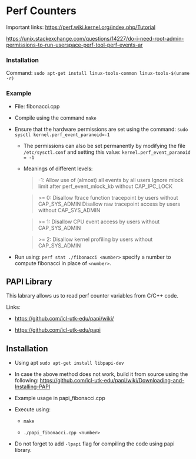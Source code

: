 # Perf Counters

Important links:
https://perf.wiki.kernel.org/index.php/Tutorial

https://unix.stackexchange.com/questions/14227/do-i-need-root-admin-permissions-to-run-userspace-perf-tool-perf-events-ar

### Installation

Command: `sudo apt-get install linux-tools-common linux-tools-$(uname -r)`

### Example

* File: fibonacci.cpp

* Compile using the command `make`

* Ensure that the hardware permissions are set using the command:
`sudo sysctl kernel.perf_event_paranoid=-1`
  
  * The permissions can also be set permanently by modifying the file `/etc/sysctl.conf` and setting this value: `kernel.perf_event_paranoid = -1`

  * Meanings of different levels:

    > -1: Allow use of (almost) all events by all users
        Ignore mlock limit after perf_event_mlock_kb without CAP_IPC_LOCK

    > \>= 0: Disallow ftrace function tracepoint by users without CAP_SYS_ADMIN
        Disallow raw tracepoint access by users without CAP_SYS_ADMIN
    
    > \>= 1: Disallow CPU event access by users without CAP_SYS_ADMIN
    
    > \>= 2: Disallow kernel profiling by users without CAP_SYS_ADMIN

* Run using: `perf stat ./fibonacci <number>`
  specify a number to compute fibonacci in place of `<number>`.

## PAPI Library


This labrary allows us to read perf counter variables from C/C++ code.

Links:

* https://github.com/icl-utk-edu/papi/wiki/

* https://github.com/icl-utk-edu/papi


## Installation

* Using apt `sudo apt-get install libpapi-dev`

* In case the above method does not work, build it from source using the following: https://github.com/icl-utk-edu/papi/wiki/Downloading-and-Installing-PAPI

* Example usage in papi_fibonacci.cpp

* Execute using:

  * `make`

  * `./papi_fibonacci.cpp <number>`

* Do not forget to add `-lpapi` flag for compiling the code using papi library.